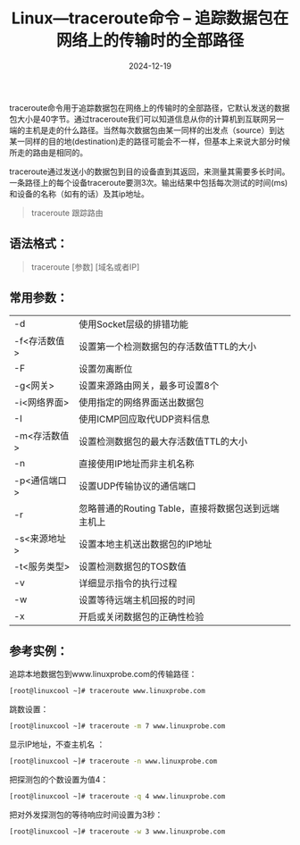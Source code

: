 ﻿---
title: Linux—traceroute命令 – 追踪数据包在网络上的传输时的全部路径
icon: circle-info
order: 1
category:
  - Linux
tag:
  - Linux
  - 运维
pageview: false
date: 2024-12-19
comment: false
breadcrumb: false
---

traceroute命令用于追踪数据包在网络上的传输时的全部路径，它默认发送的数据包大小是40字节。通过traceroute我们可以知道信息从你的计算机到互联网另一端的主机是走的什么路径。当然每次数据包由某一同样的出发点（source）到达某一同样的目的地(destination)走的路径可能会不一样，但基本上来说大部分时候所走的路由是相同的。

traceroute通过发送小的数据包到目的设备直到其返回，来测量其需要多长时间。一条路径上的每个设备traceroute要测3次。输出结果中包括每次测试的时间(ms)和设备的名称（如有的话）及其ip地址。



> traceroute	跟踪路由


## 语法格式：

>traceroute [参数] [域名或者IP]


## 常用参数：

|  |  |
|--|--|
|-d	|使用Socket层级的排错功能
|-f<存活数值>|	设置第一个检测数据包的存活数值TTL的大小
|-F	|设置勿离断位
|-g<网关>	|设置来源路由网关，最多可设置8个
|-i<网络界面>|	使用指定的网络界面送出数据包
|-I|	使用ICMP回应取代UDP资料信息
|-m<存活数值>	|设置检测数据包的最大存活数值TTL的大小
|-n|	直接使用IP地址而非主机名称
|-p<通信端口>	|设置UDP传输协议的通信端口
|-r|	忽略普通的Routing Table，直接将数据包送到远端主机上
|-s<来源地址>	|设置本地主机送出数据包的IP地址
|-t<服务类型>	|设置检测数据包的TOS数值
|-v|	详细显示指令的执行过程
|-w|	设置等待远端主机回报的时间
|-x|	开启或关闭数据包的正确性检验

## 参考实例：

追踪本地数据包到www.linuxprobe.com的传输路径：

```bash
[root@linuxcool ~]# traceroute www.linuxprobe.com
```

跳数设置：

```bash
[root@linuxcool ~]# traceroute -m 7 www.linuxprobe.com
```

显示IP地址，不查主机名 ：

```bash
[root@linuxcool ~]# traceroute -n www.linuxprobe.com
```

把探测包的个数设置为值4：

```bash
[root@linuxcool ~]# traceroute -q 4 www.linuxprobe.com
```

把对外发探测包的等待响应时间设置为3秒：

```bash
[root@linuxcool ~]# traceroute -w 3 www.linuxprobe.com
```


